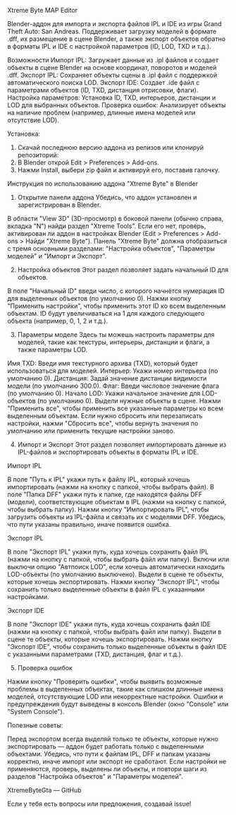 Xtreme Byte MAP Editor

Blender-аддон для импорта и экспорта файлов IPL и IDE из игры Grand Theft Auto: San Andreas. Поддерживает загрузку моделей в формате .dff, их размещение в сцене Blender, а также экспорт объектов обратно в форматы IPL и IDE с настройкой параметров (ID, LOD, TXD и т.д.).

Возможности
Импорт IPL: Загружает данные из .ipl файлов и создает объекты в сцене Blender на основе координат, поворотов и моделей .dff.
Экспорт IPL: Сохраняет объекты сцены в .ipl файл с поддержкой автоматического поиска LOD.
Экспорт IDE: Создает .ide файл с параметрами объектов (ID, TXD, дистанция отрисовки, флаги).
Настройка параметров: Установка ID, TXD, интерьеров, дистанции и LOD для выбранных объектов.
Проверка ошибок: Анализирует объекты на наличие проблем (например, длинные имена моделей или отсутствие LOD).

Установка:

1. Скачай последнюю версию аддона из релизов или клонируй репозиторий:
2. В Blender открой Edit > Preferences > Add-ons.
3. Нажми Install, выбери zip файл и активируй его, поставив галочку.

Инструкция по использованию аддона "Xtreme Byte" в Blender

  1. Открытие панели аддона
Убедись, что аддон установлен и зарегистрирован в Blender.

В области "View 3D" (3D-просмотр) в боковой панели (обычно справа, вкладка "N") найди раздел "Xtreme Tools". Если его нет, проверь, активирован ли аддон в настройках Blender (Edit > Preferences > Add-ons > Найди "Xtreme Byte").
Панель "Xtreme Byte" должна отобразиться с тремя основными разделами: "Настройка объектов", "Параметры моделей" и "Импорт и Экспорт".

  2. Настройка объектов
Этот раздел позволяет задать начальный ID для объектов.

В поле "Начальный ID" введи число, с которого начнётся нумерация ID для выделенных объектов (по умолчанию 0).
Нажми кнопку "Применить настройки", чтобы применить этот ID ко всем выделенным объектам. ID будут увеличиваться на 1 для каждого следующего объекта (например, 0, 1, 2 и т.д.).

  3. Параметры моделе
Здесь ты можешь настроить параметры для моделей, такие как текстуры, интерьеры, дистанции и флаги, а также параметры LOD.

Имя TXD: Введи имя текстурного архива (TXD), который будет использоваться для моделей.
Интерьер: Укажи номер интерьера (по умолчанию 0).
Дистанция: Задай значение дистанции видимости модели (по умолчанию 300.0).
Флаг: Введи числовое значение флага (по умолчанию 0).
Начало LOD: Укажи начальное значение для LOD-объектов (по умолчанию 0).
Выдели нужные объекты в сцене.
Нажми "Применить все", чтобы применить все указанные параметры ко всем выделенным объектам.
Если нужно сбросить или перезаписать настройки, нажми "Сбросить все", чтобы вернуть значения по умолчанию или применить текущие настройки заново.

  4. Импорт и Экспорт
Этот раздел позволяет импортировать данные из IPL-файлов и экспортировать объекты в форматы IPL и IDE.

 Импорт IPL

В поле "Путь к IPL" укажи путь к файлу IPL, который хочешь импортировать (нажми на кнопку с папкой, чтобы выбрать файл).
В поле "Папка DFF" укажи путь к папке, где находятся файлы DFF (модели), соответствующие объектам в IPL (нажми на кнопку с папкой, чтобы выбрать папку).
Нажми кнопку "Импортировать IPL", чтобы загрузить объекты из IPL-файла и связать их с моделями DFF. Убедись, что пути указаны правильно, иначе появится ошибка.

 Экспорт IPL

В поле "Экспорт IPL" укажи путь, куда хочешь сохранить файл IPL (нажми на кнопку с папкой, чтобы выбрать файл или папку).
Включи или выключи опцию "Автпоиск LOD", если хочешь автоматически находить LOD-объекты (по умолчанию выключено).
Выдели в сцене те объекты, которые хочешь экспортировать.
Нажми кнопку "Экспорт IPL", чтобы сохранить только выделенные объекты в файл IPL с указанными настройками.

 Экспорт IDE

В поле "Экспорт IDE" укажи путь, куда хочешь сохранить файл IDE (нажми на кнопку с папкой, чтобы выбрать файл или папку).
Выдели в сцене те объекты, которые хочешь экспортировать.
Нажми кнопку "Экспорт IDE", чтобы сохранить только выделенные объекты в файл IDE с указанными параметрами (TXD, дистанция, флаг и т.д.).

  5. Проверка ошибок

Нажми кнопку "Проверить ошибки", чтобы выявить возможные проблемы в выделенных объектах, такие как слишком длинные имена моделей, отсутствующие LOD или некорректные настройки.
Ошибки и предупреждения будут выведены в консоль Blender (окно "Console" или "System Console").

  Полезные советы:
  
Перед экспортом всегда выделяй только те объекты, которые нужно экспортировать — аддон будет работать только с выделенными объектами.
Убедись, что пути к файлам IPL, DFF и папкам указаны корректно, иначе импорт или экспорт не сработают.
Если настройки не применяются, проверь, выделены ли объекты, и повтори шаги из разделов "Настройка объектов" и "Параметры моделей".

XtremeByteGta — GitHub

Если у тебя есть вопросы или предложения, создавай issue!
